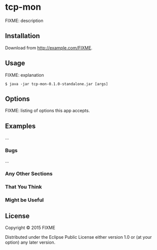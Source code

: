 # tcp-mon

FIXME: description

## Installation

Download from http://example.com/FIXME.

## Usage

FIXME: explanation

    $ java -jar tcp-mon-0.1.0-standalone.jar [args]

## Options

FIXME: listing of options this app accepts.

## Examples

...

### Bugs

...

### Any Other Sections
### That You Think
### Might be Useful

## License

Copyright © 2015 FIXME

Distributed under the Eclipse Public License either version 1.0 or (at
your option) any later version.
